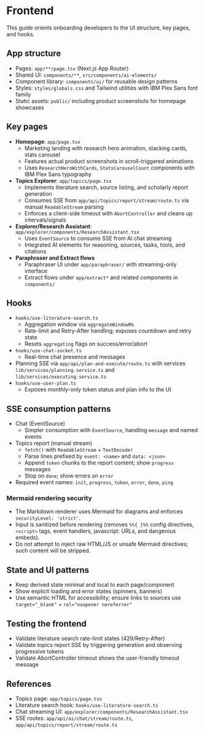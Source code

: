 # Frontend

This guide orients onboarding developers to the UI structure, key pages, and hooks.

## App structure
- Pages: `app/**/page.tsx` (Next.js App Router)
- Shared UI: `components/**`, `src/components/ai-elements/`
- Component library: `components/ui/` for reusable design patterns
- Styles: `styles/globals.css` and Tailwind utilities with IBM Plex Sans font family
- Static assets: `public/` including product screenshots for homepage showcases

## Key pages
- **Homepage**: `app/page.tsx`
  - Marketing landing with research hero animation, stacking cards, stats carousel
  - Features actual product screenshots in scroll-triggered animations
  - Uses `ResearchHeroWithCards`, `StatsCarouselCount` components with IBM Plex Sans typography
- **Topics Explorer**: `app/topics/page.tsx`
  - Implements literature search, source listing, and scholarly report generation
  - Consumes SSE from `app/api/topics/report/stream/route.ts` via manual `ReadableStream` parsing
  - Enforces a client-side timeout with `AbortController` and cleans up intervals/signals
- **Explorer/Research Assistant**: `app/explorer/components/ResearchAssistant.tsx`
  - Uses `EventSource` to consume SSE from AI chat streaming
  - Integrated AI elements for reasoning, sources, tasks, tools, and citations
- **Paraphraser and Extract flows**
  - Paraphraser UI under `app/paraphraser/` with streaming-only interface
  - Extract flows under `app/extract*` and related components in `components/`

## Hooks
- `hooks/use-literature-search.ts`
  - Aggregation window via `aggregateWindowMs`
  - Rate-limit and Retry-After handling; exposes countdown and retry state
  - Resets `aggregating` flags on success/error/abort
- `hooks/use-chat-socket.ts`
  - Real-time chat presence and messages
- Planning SSE via `app/api/plan-and-execute/route.ts` with services `lib/services/planning.service.ts` and `lib/services/executing.service.ts`
- `hooks/use-user-plan.ts`
  - Exposes monthly-only token status and plan info to the UI

## SSE consumption patterns
- Chat (EventSource)
  - Simpler consumption with `EventSource`, handling `message` and named events
- Topics report (manual stream)
  - `fetch()` with `ReadableStream` + `TextDecoder`
  - Parse lines prefixed by `event: <name>` and `data: <json>`
  - Append `token` chunks to the report content; show `progress` messages
  - Stop on `done`; show errors on `error`
- Required event names: `init`, `progress`, `token`, `error`, `done`, `ping`

### Mermaid rendering security
- The Markdown renderer uses Mermaid for diagrams and enforces `securityLevel: 'strict'`.
- Input is sanitized before rendering (removes `%%{ }%%` config directives, `<script>` tags, event handlers, javascript: URLs, and dangerous embeds).
- Do not attempt to inject raw HTML/JS or unsafe Mermaid directives; such content will be stripped.

## State and UI patterns
- Keep derived state minimal and local to each page/component
- Show explicit loading and error states (spinners, banners)
- Use semantic HTML for accessibility; ensure links to sources use `target="_blank"` + `rel="noopener noreferrer"`

## Testing the frontend
- Validate literature search rate-limit states (429/Retry-After)
- Validate topics report SSE by triggering generation and observing progressive tokens
- Validate AbortController timeout shows the user-friendly timeout message

## References
- Topics page: `app/topics/page.tsx`
- Literature search hook: `hooks/use-literature-search.ts`
- Chat streaming UI: `app/explorer/components/ResearchAssistant.tsx`
- SSE routes: `app/api/ai/chat/stream/route.ts`, `app/api/topics/report/stream/route.ts`

